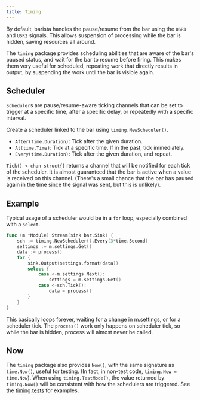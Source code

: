 ```yaml
---
title: Timing
---
```


By default, barista handles the pause/resume from the bar using the `USR1` and `USR2` signals. This
allows suspension of processing while the bar is hidden, saving resources all around.

The `timing` package provides scheduling abilities that are aware of the bar's paused status, and
wait for the bar to resume before firing. This makes them very useful for scheduled, repeating work
that directly results in output, by suspending the work until the bar is visible again.

## Scheduler

`Scheduler`s are pause/resume-aware ticking channels that can be set to trigger at a specific time,
after a specific delay, or repeatedly with a specific interval.

Create a scheduler linked to the bar using `timing.NewScheduler()`.

- `After(time.Duration)`: Tick after the given duration.
- `At(time.Time)`: Tick at a specific time. If in the past, tick immediately.
- `Every(time.Duration)`: Tick after the given duration, and repeat.

`Tick() <-chan struct{}` returns a channel that will be notified for each tick of the scheduler.
It is almost guaranteed that the bar is active when a value is received on this channel. (There's
a small chance that the bar has paused again in the time since the signal was sent, but this is
unlikely).

## Example

Typical usage of a scheduler would be in a `for` loop, especially combined with a `select`.

```go
func (m *Module) Stream(sink bar.Sink) {
	sch := timing.NewScheduler().Every(3*time.Second)
	settings := m.settings.Get()
	data := process()
	for {
		sink.Output(settings.format(data))
		select {
			case <-m.settings.Next():
				settings = m.settings.Get()
			case <-sch.Tick():
				data = process()
		}
	}
}
```

This basically loops forever, waiting for a change in m.settings, or for a scheduler tick. The
`process()` work only happens on scheduler tick, so while the bar is hidden, process will almost
never be called.

## Now

The `timing` package also provides `Now()`, with the same signature as `time.Now()`, useful for
testing. (In fact, in non-test code, `timing.Now = time.Now`). When using `timing.TestMode()`, the
value returned by `timing.Now()` will be consistent with how the schedulers are triggered. See the
[timing tests](https://github.com/soumya92/barista/blob/master/timing/testmode_test.go) for examples.
